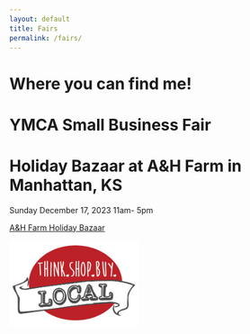 ```yaml
---
layout: default
title: Fairs
permalink: /fairs/
---
```


# Where you can find me!

# YMCA Small Business Fair 

# Holiday Bazaar at A&H Farm in Manhattan, KS
Sunday December 17, 2023
11am- 5pm

 <a href= "https://www.aandhfarm.com/events/holiday-bazaar" target="_blank" rel="noopener" title="">A&H Farm Holiday Bazaar</a>


<img src="/images/BuyLocal-Small.jpg" width="230"/>